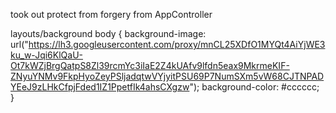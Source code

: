 <div id="fb-root"></div>
<script async defer crossorigin="anonymous" src="https://connect.facebook.net/en_US/sdk.js#xfbml=1&version=v6.0&appId=253033765735907&autoLogAppEvents=1"></script>
<script>
window.fbAsyncInit = function() {
  FB.init({
    appId      : '{253033765735907}',
    cookie     : true,
    xfbml      : true,
    version    : '{api-version}'
  });
    
  FB.AppEvents.logPageView();   
    
};

(function(d, s, id){
   var js, fjs = d.getElementsByTagName(s)[0];
   if (d.getElementById(id)) {return;}
   js = d.createElement(s); js.id = id;
   js.src = "https://connect.facebook.net/en_US/sdk.js";
   fjs.parentNode.insertBefore(js, fjs);
 }(document, 'script', 'facebook-jssdk'));
</script>


took out protect from forgery from AppController 

layouts/background 
  body {
 background-image: url("https://lh3.googleusercontent.com/proxy/mnCL25XDfO1MYQt4AiYjWE3ku_w-Jqi6KlQaU-Ot7kWZjBrgQatpS8Zl39rcmYc3iIaE2Z4kUAfv9lfdn5eax9MkrmeKIF-ZNyuYNMv9FkpHyoZeyPSljadqtwVYjyitPSU69P7NumSXm5vW68CJTNPADYEeJ9zLHkCfpjFded1IZ1PpetfIk4ahsCXgzw");
 background-color: #cccccc;
}